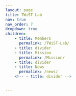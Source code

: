 ```yaml
---
layout: page
title: TWiST Lab
nav: true
nav_order: 7
dropdown: true
children:
    - title: Members
      permalink: /TWiST-Lab/
    - title: divider
    - title: Mission
      permalink: /Mission/
    - title: divider
    - title: News
      permalink: /news/
    <!-- - title: divider -->


---
```

